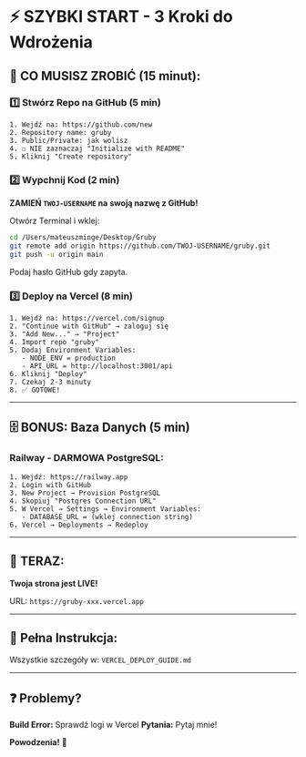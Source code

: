 # ⚡ SZYBKI START - 3 Kroki do Wdrożenia

## 🎯 CO MUSISZ ZROBIĆ (15 minut):

### 1️⃣ Stwórz Repo na GitHub (5 min)
```
1. Wejdź na: https://github.com/new
2. Repository name: gruby
3. Public/Private: jak wolisz
4. ☐ NIE zaznaczaj "Initialize with README"
5. Kliknij "Create repository"
```

### 2️⃣ Wypchnij Kod (2 min)
**ZAMIEŃ `TWOJ-USERNAME` na swoją nazwę z GitHub!**

Otwórz Terminal i wklej:
```bash
cd /Users/mateuszminge/Desktop/Gruby
git remote add origin https://github.com/TWOJ-USERNAME/gruby.git
git push -u origin main
```

Podaj hasło GitHub gdy zapyta.

### 3️⃣ Deploy na Vercel (8 min)
```
1. Wejdź na: https://vercel.com/signup
2. "Continue with GitHub" → zaloguj się
3. "Add New..." → "Project"
4. Import repo "gruby"
5. Dodaj Environment Variables:
   - NODE_ENV = production
   - API_URL = http://localhost:3001/api
6. Kliknij "Deploy"
7. Czekaj 2-3 minuty
8. ✅ GOTOWE!
```

---

## 🗄️ BONUS: Baza Danych (5 min)

### Railway - DARMOWA PostgreSQL:
```
1. Wejdź: https://railway.app
2. Login with GitHub
3. New Project → Provision PostgreSQL
4. Skopiuj "Postgres Connection URL"
5. W Vercel → Settings → Environment Variables:
   - DATABASE_URL = (wklej connection string)
6. Vercel → Deployments → Redeploy
```

---

## 🎉 TERAZ:

**Twoja strona jest LIVE!**

URL: `https://gruby-xxx.vercel.app`

---

## 📖 Pełna Instrukcja:

Wszystkie szczegóły w: `VERCEL_DEPLOY_GUIDE.md`

---

## ❓ Problemy?

**Build Error:** Sprawdź logi w Vercel
**Pytania:** Pytaj mnie!

**Powodzenia!** 🚀
